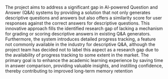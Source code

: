 The project aims to address a significant gap in AI-powered Question and Answer (Q&A) systems by providing a solution that not only generates descriptive questions and answers but also offers a similarity score for user responses against the correct answers for descriptive questions. This innovative approach fills the identified research gap of lacking a mechanism for grading or scoring descriptive answers in existing Q&A generators. Furthermore, the system introduces detailed progress tracking, a feature not commonly available in the industry for descriptive Q&A, although the project team has decided not to label this aspect as a research gap due to the availability of progress tracking to some extent in the market. The primary goal is to enhance the academic learning experience by saving time in answer comparison, providing valuable insights, and instilling confidence, thereby contributing to improved long-term memory retention
